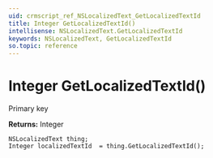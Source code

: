 ```yaml
---
uid: crmscript_ref_NSLocalizedText_GetLocalizedTextId
title: Integer GetLocalizedTextId()
intellisense: NSLocalizedText.GetLocalizedTextId
keywords: NSLocalizedText, GetLocalizedTextId
so.topic: reference
---
```


# Integer GetLocalizedTextId()

Primary key

**Returns:** Integer

```crmscript
NSLocalizedText thing;
Integer localizedTextId  = thing.GetLocalizedTextId();
```

